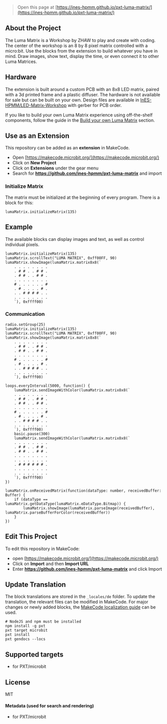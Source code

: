 
> Open this page at [https://ines-hpmm.github.io/pxt-luma-matrix/](https://ines-hpmm.github.io/pxt-luma-matrix/)

## About the Project

The Luma Matrix is a Workshop by ZHAW to play and create with coding. The center of the workshop is an 8 by 8 pixel matrix controlled with a micro:bit. 
Use the blocks from the extension to build whatever you have in mind. Draw images, show text, display the time, or even connect it to other Luma Matrices.

## Hardware

The extension is built around a custom PCB with an 8x8 LED matrix, paired with a 3d printed frame and a plastic diffuser. The hardware is not available for sale but can be built on your own. Design files are available in [InES-HPMM/LED-Matrix-Workshop](https://github.com/InES-HPMM/LED-Matrix-Workshop) with gerber for PCB order.

If you like to build your own Luma Matrix experience using off-the-shelf components, follow the guide in the [Build your own Luma Matrix](docs/src/guides/build-your-own.md) section.

## Use as an Extension

This repository can be added as an **extension** in MakeCode.

* Open [https://makecode.microbit.org/](https://makecode.microbit.org/)
* Click on **New Project**
* Click on **Extensions** under the gear menu
* Search for **https://github.com/ines-hpmm/pxt-luma-matrix** and import

### Initialize Matrix
The matrix must be initialized at the beginning of every program. There is a block for this:
```blocks
lumaMatrix.initializeMatrix(135)

```

## Example
The available blocks can display images and text, as well as control individual pixels.
```blocks
lumaMatrix.initializeMatrix(135)
lumaMatrix.scrollText("LUMA MATRIX", 0xff00FF, 90)
lumaMatrix.showImage(lumaMatrix.matrix8x8(`
    . . . . . . . .
    . # # . . # # .
    . # # . . # # .
    . . . . . . . .
    # . . . . . . #
    . # . . . . # .
    . . # # # # . .
    . . . . . . . .
    `), 0xffff00)
```

### Communication
```blocks
radio.setGroup(25)
lumaMatrix.initializeMatrix(135)
lumaMatrix.scrollText("LUMA MATRIX", 0xff00FF, 90)
lumaMatrix.showImage(lumaMatrix.matrix8x8(`
    . . . . . . . .
    . # # . . # # .
    . # # . . # # .
    . . . . . . . .
    # . . . . . . #
    . # . . . . # .
    . . # # # # . .
    . . . . . . . .
    `), 0xffff00)
```
```blocks
loops.everyInterval(5000, function() {
    lumaMatrix.sendImageWithColor(lumaMatrix.matrix8x8(`
    . . . . . . . .
    . # # . . # # .
    . # # . . # # .
    . . . . . . . .
    # . . . . . . #
    . # . . . . # .
    . . # # # # . .
    . . . . . . . .
    `), 0xffff00)
    basic.pause(300)
    lumaMatrix.sendImageWithColor(lumaMatrix.matrix8x8(`
    . . . . . . . .
    . # # . . # # .
    . # # . . # # .
    . . . . . . . .
    . . . . . . . .
    . # # # # # # .
    . . . . . . . .
    . . . . . . . .
    `), 0xffff00)
})
```
```blocks
lumaMatrix.onReceivedMatrix(function(dataType: number, receivedBuffer: Buffer) {
    if (dataType == lumaMatrix.getDataType(lumaMatrix.eDataType.Bitmap)) {
        lumaMatrix.showImage(lumaMatrix.parseImage(receivedBuffer), lumaMatrix.parseBufferForColor(receivedBuffer))
    }
})
```


## Edit This Project

To edit this repository in MakeCode:

* open [https://makecode.microbit.org/](https://makecode.microbit.org/)
* Click on **Import** and then **Import URL**
* Enter **https://github.com/ines-hpmm/pxt-luma-matrix** and click Import

## Update Translation
The block translations are stored in the `_locales/de` folder. To update the translation, the relevant files can be modified in MakeCode. For major changes or newly added blocks, the [MakeCode localization guide](https://makecode.com/extensions/localization) can be used.

```shell
# NodeJS and npm must be installed
npm install -g pxt
pxt target microbit
pxt install
pxt gendocs --locs
```

## Supported targets

* for PXT/microbit

## License

MIT

#### Metadata (used for search and rendering)

* for PXT/microbit
<script src="https://makecode.com/gh-pages-embed.js"></script><script>makeCodeRender("{{ site.makecode.home_url }}", "{{ site.github.owner_name }}/{{ site.github.repository_name }}");</script>
